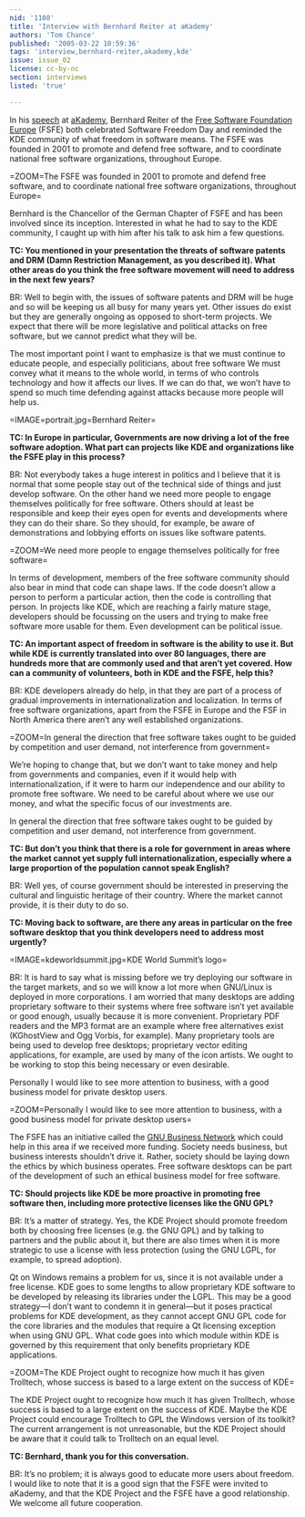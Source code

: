 ```yaml
---
nid: '1108'
title: 'Interview with Bernhard Reiter at aKademy'
authors: 'Tom Chance'
published: '2005-03-22 10:59:36'
tags: 'interview,bernhard-reiter,akademy,kde'
issue: issue_02
license: cc-by-nc
section: interviews
listed: 'true'

---
```

In his [speech](http://conference2004.kde.org/cfp-userconf/bernhard.reiter-social.political.aspects.free.software.php) at [aKademy](http://conference2004.kde.org/), Bernhard Reiter of the [Free Software Foundation Europe](http://www.fsfe.org/) (FSFE) both celebrated Software Freedom Day and reminded the KDE community of what freedom in software means. The FSFE was founded in 2001 to promote and defend free software, and to coordinate national free software organizations, throughout Europe.


=ZOOM=The FSFE was founded in 2001 to promote and defend free software, and to coordinate national free software organizations, throughout Europe=

Bernhard is the Chancellor of the German Chapter of FSFE and has been involved since its inception. Interested in what he had to say to the KDE community, I caught up with him after his talk to ask him a few questions.

**TC: You mentioned in your presentation the threats of software patents and DRM (Damn Restriction Management, as you described it). What other areas do you think the free software movement will need to address in the next few years?**

BR: Well to begin with, the issues of software patents and DRM will be huge and so will be keeping us all busy for many years yet. Other issues do exist but they are generally ongoing as opposed to short-term projects. We expect that there will be more legislative and political attacks on free software, but we cannot predict what they will be.

The most important point I want to emphasize is that we must continue to educate people, and especially politicians, about free software We must convey what it means to the whole world, in terms of who controls technology and how it affects our lives. If we can do that, we won’t have to spend so much time defending against attacks because more people will help us.


=IMAGE=portrait.jpg=Bernhard Reiter=

**TC: In Europe in particular, Governments are now driving a lot of the free software adoption. What part can projects like KDE and organizations like the FSFE play in this process?**

BR: Not everybody takes a huge interest in politics and I believe that it is normal that some people stay out of the technical side of things and just develop software. On the other hand we need more people to engage themselves politically for free software. Others should at least be responsible and keep their eyes open for events and developments where they can do their share. So they should, for example, be aware of demonstrations and lobbying efforts on issues like software patents.


=ZOOM=We need more people to engage themselves politically for free software=

In terms of development, members of the free software community should also bear in mind that code can shape laws. If the code doesn’t allow a person to perform a particular action, then the code is controlling that person. In projects like KDE, which are reaching a fairly mature stage, developers should be focussing on the users and trying to make free software more usable for them. Even development can be political issue.

**TC: An important aspect of freedom in software is the ability to use it. But while KDE is currently translated into over 80 languages, there are hundreds more that are commonly used and that aren’t yet covered. How can a community of volunteers, both in KDE and the FSFE, help this?**

BR: KDE developers already do help, in that they are part of a process of gradual improvements in internationalization and localization. In terms of free software organizations, apart from the FSFE in Europe and the FSF in North America there aren’t any well established organizations.


=ZOOM=In general the direction that free software takes ought to be guided by competition and user demand, not interference from government=

We’re hoping to change that, but we don’t want to take money and help from governments and companies, even if it would help with internationalization, if it were to harm our independence and our ability to promote free software. We need to be careful about where we use our money, and what the specific focus of our investments are.


<!--pagebreak-->


In general the direction that free software takes ought to be guided by competition and user demand, not interference from government.

**TC: But don’t you think that there is a role for government in areas where the market cannot yet supply full internationalization, especially where a large proportion of the population cannot speak English?**

BR: Well yes, of course government should be interested in preserving the cultural and linguistic heritage of their country. Where the market cannot provide, it is their duty to do so.

**TC: Moving back to software, are there any areas in particular on the free software desktop that you think developers need to address most urgently?**


=IMAGE=kdeworldsummit.jpg=KDE World Summit’s logo=

BR: It is hard to say what is missing before we try deploying our software in the target markets, and so we will know a lot more when GNU/Linux is deployed in more corporations. I am worried that many desktops are adding proprietary software to their systems where free software isn’t yet available or good enough, usually because it is more convenient. Proprietary PDF readers and the MP3 format are an example where free alternatives exist (KGhostView and Ogg Vorbis, for example). Many proprietary tools are being used to develop free desktops; proprietary vector editing applications, for example, are used by many of the icon artists. We ought to be working to stop this being necessary or even desirable.

Personally I would like to see more attention to business, with a good business model for private desktop users.


=ZOOM=Personally I would like to see more attention to business, with a good business model for private desktop users=

The FSFE has an initiative called the [GNU Business Network]( http://www.fsfeurope.org/projects/gbn/) which could help in this area if we received more funding. Society needs business, but business interests shouldn’t drive it. Rather, society should be laying down the ethics by which business operates. Free software desktops can be part of the development of such an ethical business model for free software.

**TC: Should projects like KDE be more proactive in promoting free software then, including more protective licenses like the GNU GPL?**

BR: It’s a matter of strategy. Yes, the KDE Project should promote freedom both by choosing free licenses (e.g. the GNU GPL) and by talking to partners and the public about it, but there are also times when it is more strategic to use a license with less protection (using the GNU LGPL, for example, to spread adoption).

Qt on Windows remains a problem for us, since it is not available under a free license. KDE goes to some lengths to allow proprietary KDE software to be developed by releasing its libraries under the LGPL. This may be a good strategy—I don’t want to condemn it in general—but it poses practical problems for KDE development, as they cannot accept GNU GPL code for the core libraries and the modules that require a Qt licensing exception when using GNU GPL. What code goes into which module within KDE is governed by this requirement that only benefits proprietary KDE applications.


=ZOOM=The KDE Project ought to recognize how much it has given Trolltech, whose success is based to a large extent on the success of KDE=

The KDE Project ought to recognize how much it has given Trolltech, whose success is based to a large extent on the success of KDE. Maybe the KDE Project could encourage Trolltech to GPL the Windows version of its toolkit? The current arrangement is not unreasonable, but the KDE Project should be aware that it could talk to Trolltech on an equal level.

**TC: Bernhard, thank you for this conversation.**

BR: It’s no problem; it is always good to educate more users about freedom. I would like to note that it is a good sign that the FSFE were invited to aKademy, and that the KDE Project and the FSFE have a good relationship. We welcome all future cooperation.

